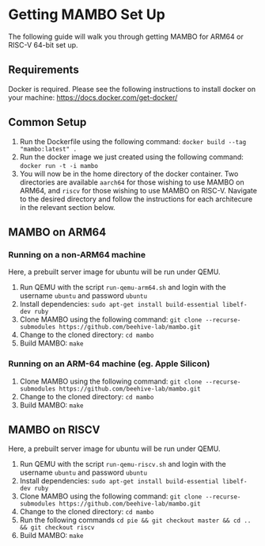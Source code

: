 # Getting MAMBO Set Up

The following guide will walk you through getting MAMBO for ARM64 or RISC-V 64-bit set up. 

## Requirements
Docker is required. Please see the following instructions to install docker on your machine: https://docs.docker.com/get-docker/

## Common Setup
1. Run the Dockerfile using the following command: `docker build --tag "mambo:latest" .`
2. Run the docker image we just created using the following command: `docker run -t -i mambo`
3. You will now be in the home directory of the docker container. Two directories are available `aarch64` for those wishing to use MAMBO on ARM64, and `riscv` for those wishing to use MAMBO on RISC-V. Navigate to the desired directory and follow the instructions for each architecure in the relevant section below.

## MAMBO on ARM64

### Running on a non-ARM64 machine

Here, a prebuilt server image for ubuntu will be run under QEMU.

1. Run QEMU with the script `run-qemu-arm64.sh` and login with the username `ubuntu` and password `ubuntu`
2. Install dependencies: `sudo apt-get install build-essential libelf-dev ruby`
3. Clone MAMBO using the following command: `git clone --recurse-submodules https://github.com/beehive-lab/mambo.git`
4. Change to the cloned directory: `cd mambo`
5. Build MAMBO: `make`



### Running on an ARM-64 machine (eg. Apple Silicon)

1. Clone MAMBO using the following command: `git clone --recurse-submodules https://github.com/beehive-lab/mambo.git`
2. Change to the cloned directory: `cd mambo`
3. Build MAMBO: `make`

## MAMBO on RISCV

Here, a prebuilt server image for ubuntu will be run under QEMU.

1. Run QEMU with the script `run-qemu-riscv.sh` and login with the username `ubuntu` and password `ubuntu`
2. Install dependencies: `sudo apt-get install build-essential libelf-dev ruby`
3. Clone MAMBO using the following command: `git clone --recurse-submodules https://github.com/beehive-lab/mambo.git`
4. Change to the cloned directory: `cd mambo`
5. Run the following commands `cd pie && git checkout master && cd .. && git checkout riscv`
6. Build MAMBO: `make`

